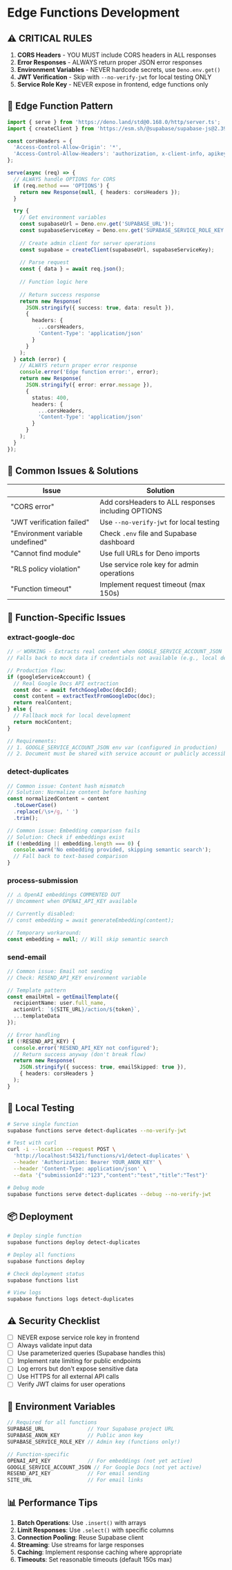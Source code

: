 # Edge Functions Development

## ⚠️ CRITICAL RULES

1. **CORS Headers** - YOU MUST include CORS headers in ALL responses
2. **Error Responses** - ALWAYS return proper JSON error responses
3. **Environment Variables** - NEVER hardcode secrets, use `Deno.env.get()`
4. **JWT Verification** - Skip with `--no-verify-jwt` for local testing ONLY
5. **Service Role Key** - NEVER expose in frontend, edge functions only

## 🚀 Edge Function Pattern

```typescript
import { serve } from 'https://deno.land/std@0.168.0/http/server.ts';
import { createClient } from 'https://esm.sh/@supabase/supabase-js@2.39.0';

const corsHeaders = {
  'Access-Control-Allow-Origin': '*',
  'Access-Control-Allow-Headers': 'authorization, x-client-info, apikey, content-type',
};

serve(async (req) => {
  // ALWAYS handle OPTIONS for CORS
  if (req.method === 'OPTIONS') {
    return new Response(null, { headers: corsHeaders });
  }

  try {
    // Get environment variables
    const supabaseUrl = Deno.env.get('SUPABASE_URL')!;
    const supabaseServiceKey = Deno.env.get('SUPABASE_SERVICE_ROLE_KEY')!;
    
    // Create admin client for server operations
    const supabase = createClient(supabaseUrl, supabaseServiceKey);
    
    // Parse request
    const { data } = await req.json();
    
    // Function logic here
    
    // Return success response
    return new Response(
      JSON.stringify({ success: true, data: result }),
      { 
        headers: { 
          ...corsHeaders, 
          'Content-Type': 'application/json' 
        } 
      }
    );
  } catch (error) {
    // ALWAYS return proper error response
    console.error('Edge function error:', error);
    return new Response(
      JSON.stringify({ error: error.message }),
      { 
        status: 400, 
        headers: { 
          ...corsHeaders, 
          'Content-Type': 'application/json' 
        } 
      }
    );
  }
});
```

## 🐛 Common Issues & Solutions

| Issue | Solution |
|-------|----------|
| "CORS error" | Add corsHeaders to ALL responses including OPTIONS |
| "JWT verification failed" | Use `--no-verify-jwt` for local testing |
| "Environment variable undefined" | Check `.env` file and Supabase dashboard |
| "Cannot find module" | Use full URLs for Deno imports |
| "RLS policy violation" | Use service role key for admin operations |
| "Function timeout" | Implement request timeout (max 150s) |

## 🔧 Function-Specific Issues

### extract-google-doc
```typescript
// ✅ WORKING - Extracts real content when GOOGLE_SERVICE_ACCOUNT_JSON is configured
// Falls back to mock data if credentials not available (e.g., local dev)

// Production flow:
if (googleServiceAccount) {
  // Real Google Docs API extraction
  const doc = await fetchGoogleDoc(docId);
  const content = extractTextFromGoogleDoc(doc);
  return realContent;
} else {
  // Fallback mock for local development
  return mockContent;
}

// Requirements:
// 1. GOOGLE_SERVICE_ACCOUNT_JSON env var (configured in production)
// 2. Document must be shared with service account or publicly accessible
```

### detect-duplicates
```typescript
// Common issue: Content hash mismatch
// Solution: Normalize content before hashing
const normalizedContent = content
  .toLowerCase()
  .replace(/\s+/g, ' ')
  .trim();

// Common issue: Embedding comparison fails
// Solution: Check if embeddings exist
if (!embedding || embedding.length === 0) {
  console.warn('No embedding provided, skipping semantic search');
  // Fall back to text-based comparison
}
```

### process-submission
```typescript
// ⚠️ OpenAI embeddings COMMENTED OUT
// Uncomment when OPENAI_API_KEY available

// Currently disabled:
// const embedding = await generateEmbedding(content);

// Temporary workaround:
const embedding = null; // Will skip semantic search
```

### send-email
```typescript
// Common issue: Email not sending
// Check: RESEND_API_KEY environment variable

// Template pattern
const emailHtml = getEmailTemplate({
  recipientName: user.full_name,
  actionUrl: `${SITE_URL}/action/${token}`,
  ...templateData
});

// Error handling
if (!RESEND_API_KEY) {
  console.error('RESEND_API_KEY not configured');
  // Return success anyway (don't break flow)
  return new Response(
    JSON.stringify({ success: true, emailSkipped: true }),
    { headers: corsHeaders }
  );
}
```

## 🧪 Local Testing

```bash
# Serve single function
supabase functions serve detect-duplicates --no-verify-jwt

# Test with curl
curl -i --location --request POST \
  'http://localhost:54321/functions/v1/detect-duplicates' \
  --header 'Authorization: Bearer YOUR_ANON_KEY' \
  --header 'Content-Type: application/json' \
  --data '{"submissionId":"123","content":"test","title":"Test"}'

# Debug mode
supabase functions serve detect-duplicates --debug --no-verify-jwt
```

## 📦 Deployment

```bash
# Deploy single function
supabase functions deploy detect-duplicates

# Deploy all functions
supabase functions deploy

# Check deployment status
supabase functions list

# View logs
supabase functions logs detect-duplicates
```

## ⚠️ Security Checklist

- [ ] NEVER expose service role key in frontend
- [ ] Always validate input data
- [ ] Use parameterized queries (Supabase handles this)
- [ ] Implement rate limiting for public endpoints
- [ ] Log errors but don't expose sensitive data
- [ ] Use HTTPS for all external API calls
- [ ] Verify JWT claims for user operations

## 🔑 Environment Variables

```typescript
// Required for all functions
SUPABASE_URL              // Your Supabase project URL
SUPABASE_ANON_KEY         // Public anon key
SUPABASE_SERVICE_ROLE_KEY // Admin key (functions only!)

// Function-specific
OPENAI_API_KEY            // For embeddings (not yet active)
GOOGLE_SERVICE_ACCOUNT_JSON // For Google Docs (not yet active)
RESEND_API_KEY            // For email sending
SITE_URL                  // For email links
```

## 📊 Performance Tips

1. **Batch Operations**: Use `.insert()` with arrays
2. **Limit Responses**: Use `.select()` with specific columns
3. **Connection Pooling**: Reuse Supabase client
4. **Streaming**: Use streams for large responses
5. **Caching**: Implement response caching where appropriate
6. **Timeouts**: Set reasonable timeouts (default 150s max)
